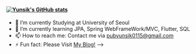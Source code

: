 #### [![Yunsik's GitHub stats](https://github-readme-stats.vercel.app/api?username=yunsik0115&show_icons=true&theme=radical)](https://github.com/anuraghazra/github-readme-stats)
- 🔭 I’m currently Studying at University of Seoul
- 🌱 I’m currently learning JPA, Spring WebFrameWork/MVC, Flutter, SQL
- 📫 How to reach me: Contact me via pubyunsik0115@gmail.com
- ⚡ Fun fact: Please Visit <a href="progyun.tistory.com">My Blog!</a>
-->
<!--
**yunsik0115/yunsik0115** is a ✨ _special_ ✨ repository because its `README.md` (this file) appears on your GitHub profile.




